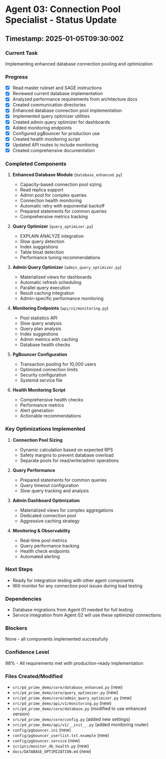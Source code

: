 # Agent 03: Connection Pool Specialist - Status Update

## Timestamp: 2025-01-05T09:30:00Z

### Current Task

Implementing enhanced database connection pooling and optimization

### Progress

- [x] Read master ruleset and SAGE instructions
- [x] Reviewed current database implementation
- [x] Analyzed performance requirements from architecture docs
- [x] Created communication directories
- [x] Enhanced database connection pool implementation
- [x] Implemented query optimizer utilities
- [x] Created admin query optimizer for dashboards
- [x] Added monitoring endpoints
- [x] Configured pgBouncer for production use
- [x] Created health monitoring script
- [x] Updated API routes to include monitoring
- [x] Created comprehensive documentation

### Completed Components

1. **Enhanced Database Module** (`database_enhanced.py`)
   - Capacity-based connection pool sizing
   - Read replica support
   - Admin pool for complex queries
   - Connection health monitoring
   - Automatic retry with exponential backoff
   - Prepared statements for common queries
   - Comprehensive metrics tracking

2. **Query Optimizer** (`query_optimizer.py`)
   - EXPLAIN ANALYZE integration
   - Slow query detection
   - Index suggestions
   - Table bloat detection
   - Performance tuning recommendations

3. **Admin Query Optimizer** (`admin_query_optimizer.py`)
   - Materialized views for dashboards
   - Automatic refresh scheduling
   - Parallel query execution
   - Result caching integration
   - Admin-specific performance monitoring

4. **Monitoring Endpoints** (`api/v1/monitoring.py`)
   - Pool statistics API
   - Slow query analysis
   - Query plan analysis
   - Index suggestions
   - Admin metrics with caching
   - Database health checks

5. **PgBouncer Configuration**
   - Transaction pooling for 10,000 users
   - Optimized connection limits
   - Security configuration
   - Systemd service file

6. **Health Monitoring Script**
   - Comprehensive health checks
   - Performance metrics
   - Alert generation
   - Actionable recommendations

### Key Optimizations Implemented

1. **Connection Pool Sizing**
   - Dynamic calculation based on expected RPS
   - Safety margins to prevent database overload
   - Separate pools for read/write/admin operations

2. **Query Performance**
   - Prepared statements for common queries
   - Query timeout configuration
   - Slow query tracking and analysis

3. **Admin Dashboard Optimization**
   - Materialized views for complex aggregations
   - Dedicated connection pool
   - Aggressive caching strategy

4. **Monitoring & Observability**
   - Real-time pool metrics
   - Query performance tracking
   - Health check endpoints
   - Automated alerting

### Next Steps

- Ready for integration testing with other agent components
- Will monitor for any connection pool issues during load testing

### Dependencies

- Database migrations from Agent 01 needed for full testing
- Service integration from Agent 02 will use these optimized connections

### Blockers

None - all components implemented successfully

### Confidence Level

98% - All requirements met with production-ready implementation

### Files Created/Modified

- `src/pd_prime_demo/core/database_enhanced.py` (new)
- `src/pd_prime_demo/core/query_optimizer.py` (new)
- `src/pd_prime_demo/core/admin_query_optimizer.py` (new)
- `src/pd_prime_demo/api/v1/monitoring.py` (new)
- `src/pd_prime_demo/core/database.py` (modified to use enhanced version)
- `src/pd_prime_demo/core/config.py` (added new settings)
- `src/pd_prime_demo/api/v1/__init__.py` (added monitoring router)
- `config/pgbouncer.ini` (new)
- `config/pgbouncer_userlist.txt.example` (new)
- `config/pgbouncer.service` (new)
- `scripts/monitor_db_health.py` (new)
- `docs/DATABASE_OPTIMIZATION.md` (new)
